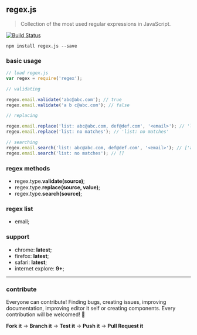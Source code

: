 ## regex.js

> Collection of the most used regular expressions in JavaScript.

[![Build Status](https://travis-ci.org/evandroeisinger/regex.js.svg?branch=master)](https://travis-ci.org/evandroeisinger/regex.js)

```shell
npm install regex.js --save
```

### basic usage
```javascript
// load regex.js
var regex = require('regex');

// validating

regex.email.validate('abc@abc.com'); // true
regex.email.validate('a b c@abc.com'); // false

// replacing

regex.email.replace('list: abc@abc.com, def@def.com', '<email>'); // 'list: <email> <email>'
regex.email.replace('list: no matches'); // 'list: no matches'

// searching
regex.email.search('list: abc@abc.com, def@def.com', '<email>'); // ['abc@abc.com', 'def@def.com']
regex.email.search('list: no matches'); // []

```

### regex methods
- regex.type.**validate(source)**;
- regex.type.**replace(source, value)**;
- regex.type.**search(source)**;

### regex list
- email;

### support
- chrome: **latest**;
- firefox: **latest**;
- safari: **latest**;
- internet explore: **9+**;

---
### contribute
Everyone can contribute! Finding bugs, creating issues, improving documentation, improving editor it self or creating components.
Every contribution will be welcomed! :santa:

**Fork it** -> **Branch it** -> **Test it** -> **Push it** -> **Pull Request it**
